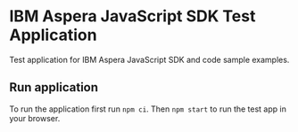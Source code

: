 # IBM Aspera JavaScript SDK Test Application

Test application for IBM Aspera JavaScript SDK and code sample examples.

## Run application

To run the application first run `npm ci`.  Then `npm start` to run the test app in your browser.